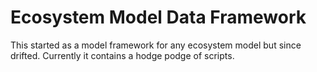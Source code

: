 # Ecosystem Model Data Framework
 This started as a model framework for any ecosystem model but since drifted. 
 Currently it contains a hodge podge of scripts. 
 
